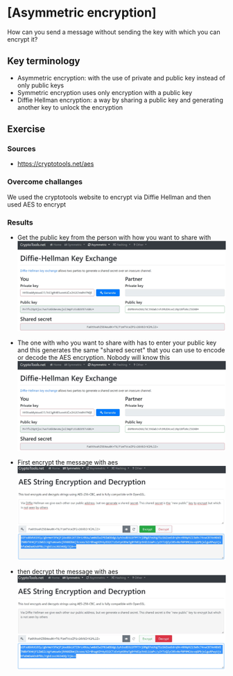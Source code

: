 # [Asymmetric encryption]
How can you send a message without sending the key with which you can encrypt it?

## Key terminology
- Asymmetric encryption: with the use of private and public key instead of only public keys
- Symmetric encryption uses only encryption with a public key
- Diffie Hellman encryption: a way by sharing a public key and generating another key to unlock the encryption

## Exercise
### Sources
- https://cryptotools.net/aes

### Overcome challanges
We used the cryptotools website to encrypt via Diffie Hellman and then used AES to encrypt

### Results
- Get the public key from the person with how you want to share with
![screenshot](../00_includes/ex5-diffie.jpg)

- The one with who you want to share with has to enter your public key and this generates the same "shared secret" that you can use to encode or decode the AES encryption. Nobody will know this  
![screenshot](../00_includes/ex5-diffie.jpg)

- First encrypt the message with aes  
![screenshot](../00_includes/ex5-aes-encr.jpg)

- then decrypt the message with aes
![screenshot](../00_includes/ex5-aes-decr.jpg)
